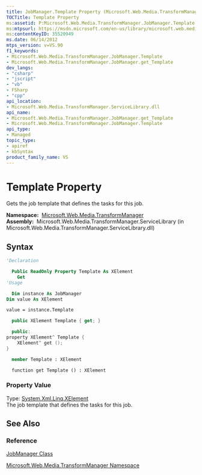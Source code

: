 ```yaml
---
title: JobManager.Template Property (Microsoft.Web.Media.TransformManager)
TOCTitle: Template Property
ms:assetid: P:Microsoft.Web.Media.TransformManager.JobManager.Template
ms:mtpsurl: https://msdn.microsoft.com/en-us/library/microsoft.web.media.transformmanager.jobmanager.template(v=VS.90)
ms:contentKeyID: 35520949
ms.date: 06/14/2012
mtps_version: v=VS.90
f1_keywords:
- Microsoft.Web.Media.TransformManager.JobManager.Template
- Microsoft.Web.Media.TransformManager.JobManager.get_Template
dev_langs:
- "csharp"
- "jscript"
- "vb"
- FSharp
- "cpp"
api_location:
- Microsoft.Web.Media.TransformManager.ServiceLibrary.dll
api_name:
- Microsoft.Web.Media.TransformManager.JobManager.get_Template
- Microsoft.Web.Media.TransformManager.JobManager.Template
api_type:
- Managed
topic_type:
- apiref
- kbSyntax
product_family_name: VS
---
```


# Template Property

Gets the job template that defines the tasks for this job.

**Namespace:**  [Microsoft.Web.Media.TransformManager](microsoft-web-media-transformmanager-namespace.md)  
**Assembly:**  Microsoft.Web.Media.TransformManager.ServiceLibrary (in Microsoft.Web.Media.TransformManager.ServiceLibrary.dll)

## Syntax

```vb
'Declaration

  Public ReadOnly Property Template As XElement
    Get
'Usage

  Dim instance As JobManager
Dim value As XElement

value = instance.Template
```

```csharp
  public XElement Template { get; }
```

```cpp
  public:
property XElement^ Template {
    XElement^ get ();
}
```

``` fsharp
  member Template : XElement
```

```jscript
  function get Template () : XElement
```

### Property Value

Type: [System.Xml.Linq.XElement](https://msdn.microsoft.com/library/bb340098)  
The job template that defines the tasks for this job.  

## See Also

### Reference

[JobManager Class](jobmanager-class-microsoft-web-media-transformmanager.md)

[Microsoft.Web.Media.TransformManager Namespace](microsoft-web-media-transformmanager-namespace.md)

